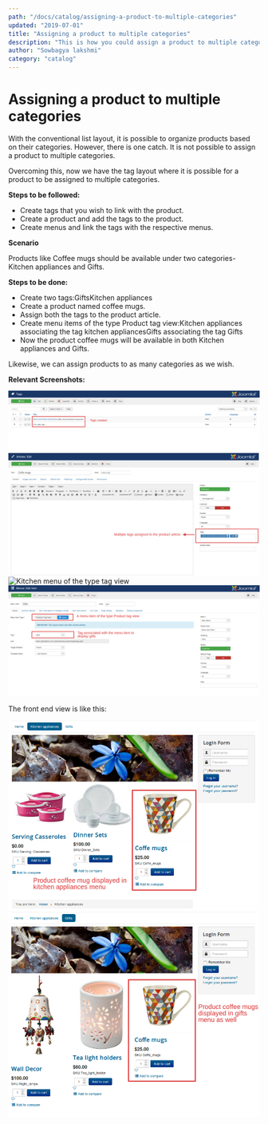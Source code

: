 ```yaml
---
path: "/docs/catalog/assigning-a-product-to-multiple-categories"
updated: "2019-07-01"
title: "Assigning a product to multiple categories"
description: "This is how you could assign a product to multiple categories"
author: "Sowbagya lakshmi"
category: "catalog"
---
```

# Assigning a product to multiple categories

With the conventional list layout, it is possible to organize products based on their categories. However, there is one catch. It is not possible to assign a product to multiple categories.

Overcoming this, now we have the tag layout where it is possible for a product to be assigned to multiple categories.

**Steps to be followed:**

- Create tags that you wish to link with the product.
- Create a product and add the tags to the product.
- Create menus and link the tags with the respective menus.

**Scenario**

Products like Coffee mugs should be available under two categories- Kitchen appliances and Gifts.

**Steps to be done:**

- Create two tags:GiftsKitchen appliances
- Create a product named coffee mugs.
- Assign both the tags to the product article.
- Create menu items of the type Product tag view:Kitchen appliances associating the tag kitchen appliancesGifts associating the tag Gifts
- Now the product coffee mugs will be available in both Kitchen appliances and Gifts.

Likewise, we can assign products to as many categories as we wish.

**Relevant Screenshots:**

![Creating tags](../../images/catalog/adding-product-to-many-cat/add-pro-to-mul-cat-create-tags.png)
![Associating the tags with products](../../images/catalog/adding-product-to-many-cat/add-pro-to-mul-cat-add-tags.png)
![Kitchen menu of the type tag view](/home/flycart63/Desktop/j2dc/content/images/catalog/adding-product-to-many-cat/add-pro-to-mul-cat-add-tags-menus-kitchen.png)
![Gifts menu of the type tag view](../../images/catalog/adding-product-to-many-cat/add-pro-to-mul-cat-add-tags-menus-gifts.png)

The front end view is like this:

![Kitchen frontend view](../../images/catalog/adding-product-to-many-cat/add-pro-to-mul-cat-add-tags-kitchen-frontend.png)
![Gifts frontend view](../../images/catalog/adding-product-to-many-cat/add-pro-to-mul-cat-add-tags-gifts-frontend.png)


